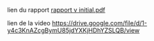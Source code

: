 lien du rapport 
[rapport v initial.pdf](https://github.com/mounirAitsliman/jobMatcher/files/13780205/rapport.v.initial.pdf)

lien de la video
https://drive.google.com/file/d/1-y4c3KnAZcgBymU85jdYXKjHDhYZSLQB/view
